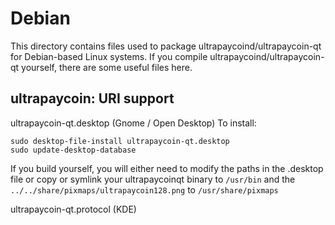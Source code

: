 
Debian
====================
This directory contains files used to package ultrapaycoind/ultrapaycoin-qt
for Debian-based Linux systems. If you compile ultrapaycoind/ultrapaycoin-qt yourself, there are some useful files here.

## ultrapaycoin: URI support ##


ultrapaycoin-qt.desktop  (Gnome / Open Desktop)
To install:

	sudo desktop-file-install ultrapaycoin-qt.desktop
	sudo update-desktop-database

If you build yourself, you will either need to modify the paths in
the .desktop file or copy or symlink your ultrapaycoinqt binary to `/usr/bin`
and the `../../share/pixmaps/ultrapaycoin128.png` to `/usr/share/pixmaps`

ultrapaycoin-qt.protocol (KDE)


